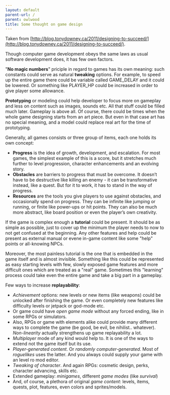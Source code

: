```yaml
---
layout: default
parent-url: /
parent: owlwood
title: Some thought on game design
---
```

Taken from [http://blog.tonydowney.ca/2011/designing-to-succeed/](http://blog.tonydowney.ca/2011/designing-to-succeed/).

Though computer game development obeys the same laws as usual software development does, it has few own factors.

"**No magic numbers**" priciple in regard to games has its own meaning: such constants could serve as natural **tweaking** options. For example, to speed up the entire game there could be variable called GAME_DELAY and it could be lowered. Or something like PLAYER_HP could be increased in order to give player some allowance.

**Prototyping** or modeling could help developer to focus more on gameplay and less on content such as images, sounds etc. All that stuff could be filled much later. Gameplay is above all. Of course, there could be times when the whole game designing starts from an art piece. But even in that case art has no special meaning, and a model could replace real art for the time of prototyping.

Generally, all games consists or three group of items, each one holds its own concept:

* **Progress** is the idea of growth, development, and escalation. For most games, the simplest example of this is a score, but it stretches much further to level progression, character enhancements and an evolving story.
* **Obstacles** are barriers to progress that must be overcome. It doesn’t have to be destructive like killing an enemy - it can be transformative instead, like a quest. But for it to work, it has to stand in the way of progress.
* **Resources** are the tools you give players to use against obstacles, and occasionally spend on progress. They can be infinite like jumping or running, or finite like power-ups or hit points. They can also be much more abstract, like board position or even the player’s own creativity.

If the game is complex enough a **tutorial** could be present. It should be as simple as possible, just to cover up the minimum the player needs to now to not get confused at the beginning. Any other features and help could be present as external manual or evene in-game content like some "help" points or all-knowing NPCs.

Moreover, the most painless tutorial is the one that is embedded in the game itself and is almost invisible. Something like this could be represented as easy starting levels with few, slowly exposed game features and more difficult ones which are treated as a "real" game. Sometimes this "learning" process could take even the entire game and take a big part in a gameplay.

Few ways to increase **replayability**:

* _Achievement_ options: new levels or new items (like weapons) could be unlocked after finishing the game. Or even completely new features like difficulty levels or jetpack or god-mode etc.
* Or game could have _open game mode_ without any forced ending, like in some RPGs or simulators.
* Also, RPGs or game with elements alike could provide many different ways to complete the game (be good, be evil, be nihilist.. whatever). _Non-linearity_ actually strengthens up game replayability a lot.
* _Multiplayer_ mode of any kind would help to. It is one of the ways to extend not the game itself but its use.
* _Player-generated content_. Or _randomly computer-generated_. Most of _roguelikes_ uses the latter. And you always could supply your game with an level ro mod editor.
* _Tweaking of character_. And again RPGs: cosmetic design, perks, character advancing, skills etc.
* Extended gameplay: _minigames_, different _game modes_ (like _survival_)
* And, of course, a plethora of original _game content_: levels, items, quests, plot, features, even colors and sprites/models.
